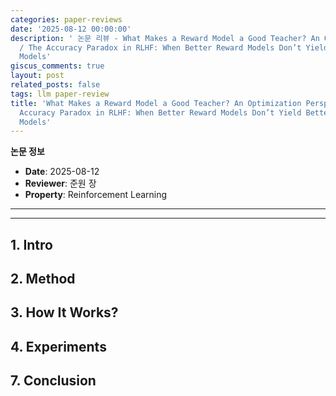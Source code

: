 ```yaml
---
categories: paper-reviews
date: '2025-08-12 00:00:00'
description: ' 논문 리뷰 - What Makes a Reward Model a Good Teacher? An Optimization Perspective
  / The Accuracy Paradox in RLHF: When Better Reward Models Don’t Yield Better Language
  Models'
giscus_comments: true
layout: post
related_posts: false
tags: llm paper-review
title: 'What Makes a Reward Model a Good Teacher? An Optimization Perspective / The
  Accuracy Paradox in RLHF: When Better Reward Models Don’t Yield Better Language
  Models'
---
```


**논문 정보**
- **Date**: 2025-08-12
- **Reviewer**: 준원 장
- **Property**: Reinforcement Learning

---

[//]: # (table_of_contents is not supported)

---

## 1. Intro

## 2<span style='color:green_background'>. Method</span>

## 3. How It Works?

## 4. Experiments

## 7. Conclusion

<br/>